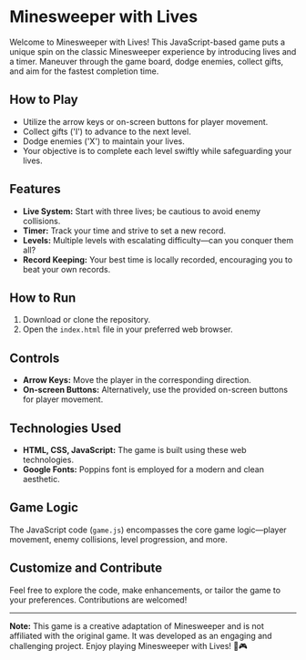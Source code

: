 # Minesweeper with Lives

Welcome to Minesweeper with Lives! This JavaScript-based game puts a unique spin on the classic Minesweeper experience by introducing lives and a timer. Maneuver through the game board, dodge enemies, collect gifts, and aim for the fastest completion time.

## How to Play

- Utilize the arrow keys or on-screen buttons for player movement.
- Collect gifts ('I') to advance to the next level.
- Dodge enemies ('X') to maintain your lives.
- Your objective is to complete each level swiftly while safeguarding your lives.

## Features

- **Live System:** Start with three lives; be cautious to avoid enemy collisions.
- **Timer:** Track your time and strive to set a new record.
- **Levels:** Multiple levels with escalating difficulty—can you conquer them all?
- **Record Keeping:** Your best time is locally recorded, encouraging you to beat your own records.

## How to Run

1. Download or clone the repository.
2. Open the `index.html` file in your preferred web browser.

## Controls

- **Arrow Keys:** Move the player in the corresponding direction.
- **On-screen Buttons:** Alternatively, use the provided on-screen buttons for player movement.

## Technologies Used

- **HTML, CSS, JavaScript:** The game is built using these web technologies.
- **Google Fonts:** Poppins font is employed for a modern and clean aesthetic.

## Game Logic

The JavaScript code (`game.js`) encompasses the core game logic—player movement, enemy collisions, level progression, and more.

## Customize and Contribute

Feel free to explore the code, make enhancements, or tailor the game to your preferences. Contributions are welcomed!

---

**Note:** This game is a creative adaptation of Minesweeper and is not affiliated with the original game. It was developed as an engaging and challenging project. Enjoy playing Minesweeper with Lives! 🚀🎮


